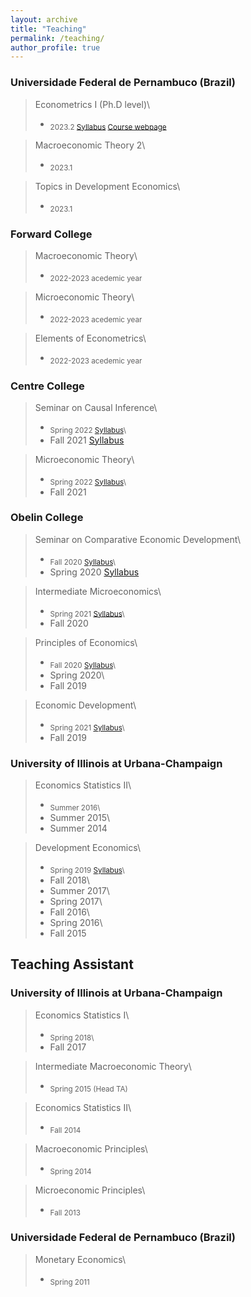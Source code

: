 ```yaml
---
layout: archive
title: "Teaching"
permalink: /teaching/
author_profile: true
---
```


### Universidade Federal de Pernambuco (Brazil)

> Econometrics I (Ph.D level)\
> - <sub>2023.2 [Syllabus](http://henriqueveras.github.io/files/Econometrics/Syllabus/Ementa.pdf) [Course webpage](http://henriqueveras.github.io/econometrics)

> Macroeconomic Theory 2\
> - <sub>2023.1

> Topics in Development Economics\
> - <sub>2023.1

### Forward College

> Macroeconomic Theory\
> - <sub>2022-2023 acedemic year

> Microeconomic Theory\
> - <sub>2022-2023 acedemic year

> Elements of Econometrics\
> - <sub>2022-2023 acedemic year

### Centre College

> Seminar on Causal Inference\
> - <sub>Spring 2022 [Syllabus](http://henriqueveras.github.io/files/Syllabus-ECO500-Spring_2022.pdf)\
> - Fall 2021 [Syllabus](http://henriqueveras.github.io/files/Syllabus-ECO500-Fall_2021.pdf)

> Microeconomic Theory\
> - <sub>Spring 2022 [Syllabus](http://henriqueveras.github.io/files/ECO%20220%20Spring%202022%20Syllabus.pdf)\
> - Fall 2021

### Obelin College

> Seminar on Comparative Economic Development\
> - <sub>Fall 2020 [Syllabus](http://henriqueveras.github.io/files/Syllabus-ECON413-Fall_2020.pdf)\
> - Spring 2020 [Syllabus](http://henriqueveras.github.io/files/Syllabus-ECON413-Spring_2020.pdf)

> Intermediate Microeconomics\
> - <sub>Spring 2021 [Syllabus](http://henriqueveras.github.io/files/Econ%20253%20Spring%202021%20Syllabus.pdf)\
> - Fall 2020

> Principles of Economics\
> - <sub>Fall 2020 [Syllabus](http://henriqueveras.github.io/files/Syllabus_Fall_2020.pdf)\
> - Spring 2020\
> - Fall 2019

> Economic Development\
> - <sub>Spring 2021 [Syllabus](http://henriqueveras.github.io/files/Syllabus-ECON209-Spring2021.pdf)\
> - Fall 2019

### University of Illinois at Urbana-Champaign

> Economics Statistics II\
> - <sub>Summer 2016\
> - Summer 2015\
> - Summer 2014

> Development Economics\
> - <sub>Spring 2019 [Syllabus](http://henriqueveras.github.io/files/Syllabus-Spring-2019.pdf)\
> - Fall 2018\
> - Summer 2017\
> - Spring 2017\
> - Fall 2016\
> - Spring 2016\
> - Fall 2015

## Teaching Assistant

### University of Illinois at Urbana-Champaign

> Economics Statistics I\
> - <sub>Spring 2018\
> - Fall 2017

> Intermediate Macroeconomic Theory\
> - <sub>Spring 2015 (Head TA)

> Economics Statistics II\
> - <sub>Fall 2014

> Macroeconomic Principles\
> - <sub>Spring 2014

> Microeconomic Principles\
> - <sub>Fall 2013

### Universidade Federal de Pernambuco (Brazil)

> Monetary Economics\
> - <sub>Spring 2011
